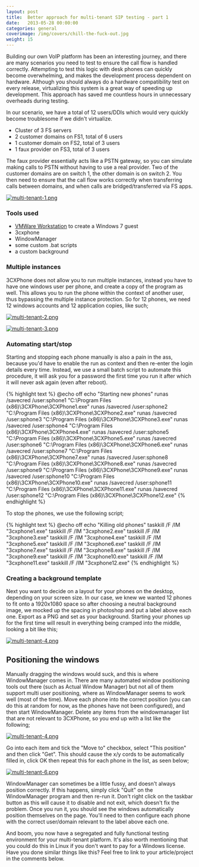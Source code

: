 ```yaml
---
layout: post
title:  Better approach for multi-tenant SIP testing - part 1
date:   2013-05-28 00:00:00
categories: general
coverimage: /img/covers/chill-the-fuck-out.jpg
weight: 15
---
```



Building our own VoIP platform has been an interesting journey, and there are many scenarios you need to test to ensure the call flow is handled correctly. Attempting to test this logic with desk phones can quickly become overwhelming, and makes the development process dependent on hardware. Although you should always do a hardware compatibility test on every release, virtualizing this system is a great way of speeding up development. This approach has saved me countless hours in unnecessary overheads during testing.

In our scenario, we have a total of 12 users/DDIs which would very quickly become troublesome if we didn't virtualize.

*   Cluster of 3 FS servers
*   2 customer domains on FS1, total of 6 users
*   1 customer domain on FS2, total of 3 users
*   1 faux provider on FS3, total of 3 users

The faux provider essentially acts like a PSTN gateway, so you can simulate making calls to PSTN without having to use a real provider. Two of the customer domains are on switch 1, the other domain is on switch 2. You then need to ensure that the call flow works correctly when transferring calls between domains, and when calls are bridged/transferred via FS apps.

[![multi-tenant-1.png](/img/postcontent/multi-tenant-1.png)](/img/postcontent/multi-tenant-1.png)

### Tools used

*   [VMWare Workstation][2] to create a Windows 7 guest
*   3cxphone
*   WindowManager
*   some custom .bat scripts
*   a custom background

### Multiple instances

3CXPhone does not allow you to run multiple instances, instead you have to have one windows user per phone, and create a copy of the program as well. This allows you to run the phone within the context of another user, thus bypassing the multiple instance protection. So for 12 phones, we need 12 windows accounts and 12 application copies, like such;

[![multi-tenant-2.png](/img/postcontent/multi-tenant-2.png)](/img/postcontent/multi-tenant-2.png)

[![multi-tenant-3.png](/img/postcontent/multi-tenant-3.png)](/img/postcontent/multi-tenant-3.png)

### Automating start/stop

Starting and stopping each phone manually is also a pain in the ass, because you'd have to enable the run as context and then re-enter the login details every time. Instead, we use a small batch script to automate this procedure, it will ask you for a password the first time you run it after which it will never ask again (even after reboot).

{% highlight text %}
@echo off
echo "Starting new phones"
runas /savecred /user:sphone1 "C:\Program Files (x86)\3CXPhone\3CXPhone1.exe"
runas /savecred /user:sphone2 "C:\Program Files (x86)\3CXPhone\3CXPhone2.exe"
runas /savecred /user:sphone3 "C:\Program Files (x86)\3CXPhone\3CXPhone3.exe"
runas /savecred /user:sphone4 "C:\Program Files (x86)\3CXPhone\3CXPhone4.exe"
runas /savecred /user:sphone5 "C:\Program Files (x86)\3CXPhone\3CXPhone5.exe"
runas /savecred /user:sphone6 "C:\Program Files (x86)\3CXPhone\3CXPhone6.exe"
runas /savecred /user:sphone7 "C:\Program Files (x86)\3CXPhone\3CXPhone7.exe"
runas /savecred /user:sphone8 "C:\Program Files (x86)\3CXPhone\3CXPhone8.exe"
runas /savecred /user:sphone9 "C:\Program Files (x86)\3CXPhone\3CXPhone9.exe"
runas /savecred /user:sphone10 "C:\Program Files (x86)\3CXPhone\3CXPhone10.exe"
runas /savecred /user:sphone11 "C:\Program Files (x86)\3CXPhone\3CXPhone11.exe"
runas /savecred /user:sphone12 "C:\Program Files (x86)\3CXPhone\3CXPhone12.exe"
{% endhighlight %}

To stop the phones, we use the following script;

{% highlight text %}
@echo off
echo "Killing old phones"
taskkill /F /IM "3cxphone1.exe"
taskkill /F /IM "3cxphone2.exe"
taskkill /F /IM "3cxphone3.exe"
taskkill /F /IM "3cxphone4.exe"
taskkill /F /IM "3cxphone5.exe"
taskkill /F /IM "3cxphone6.exe"
taskkill /F /IM "3cxphone7.exe"
taskkill /F /IM "3cxphone8.exe"
taskkill /F /IM "3cxphone9.exe"
taskkill /F /IM "3cxphone10.exe"
taskkill /F /IM "3cxphone11.exe"
taskkill /F /IM "3cxphone12.exe"
{% endhighlight %}

### Creating a background template

Next you want to decide on a layout for your phones on the desktop, depending on your screen size. In our case, we knew we wanted 12 phones to fit onto a 1920x1080 space so after choosing a neutral background image, we mocked up the spacing in photoshop and put a label above each one. Export as a PNG and set as your background. Starting your phones up for the first time will result in everything being cramped into the middle, looking a bit like this;

[![multi-tenant-4.png](/img/postcontent/multi-tenant-4.png)](/img/postcontent/multi-tenant-4.png)

## Positioning the windows

Manually dragging the windows would suck, and this is where WindowManager comes in. There are many automated window positioning tools out there (such as Actual Window Manager) but not all of them support multi user positioning, where as WindowManager seems to work well (most of the time). Move each phone into the correct position (you can do this at random for now, as the phones have not been configured), and then start WindowManager. Delete any items from the windowmanager list that are not relevant to 3CXPhone, so you end up with a list like the following;

[![multi-tenant-4.png](/img/postcontent/multi-tenant-4.png)](/img/postcontent/multi-tenant-5.png)

Go into each item and tick the "Move to" checkbox, select "This position" and then click "Get". This should cause the x/y cords to be automatically filled in, click OK then repeat this for each phone in the list, as seen below;

[![multi-tenant-6.png](/img/postcontent/multi-tenant-6.png)](/img/postcontent/multi-tenant-6.png)

WindowManager can sometimes be a little fussy, and doesn't always position correctly. If this happens, simply click "Quit" on the WindowManager program and then re-run it. Don't right click on the taskbar button as this will cause it to disable and not exit, which doesn't fix the problem. Once you run it, you should see the windows automatically position themselves on the page. You'll need to then configure each phone with the correct user/domain relevant to the label above each one.

And boom, you now have a segregated and fully functional testing environment for your multi-tenant platform. It's also worth mentioning that you could do this in Linux if you don't want to pay for a Windows license. Have you done similar things like this? Feel free to link to your article/project in the comments below.

 [1]: http://blog.simplicitymedialtd.co.uk/wp-content/uploads/2013/05/8.png
 [2]: http://www.vmware.com/products/workstation/ "http://www.vmware.com/products/workstation/"
 [3]: http://blog.simplicitymedialtd.co.uk/wp-content/uploads/2013/05/3.png
 [4]: http://blog.simplicitymedialtd.co.uk/wp-content/uploads/2013/05/4.png
 [5]: http://blog.simplicitymedialtd.co.uk/wp-content/uploads/2013/05/51.png
 [6]: http://blog.simplicitymedialtd.co.uk/wp-content/uploads/2013/05/6.png
 [7]: http://blog.simplicitymedialtd.co.uk/wp-content/uploads/2013/05/7.png